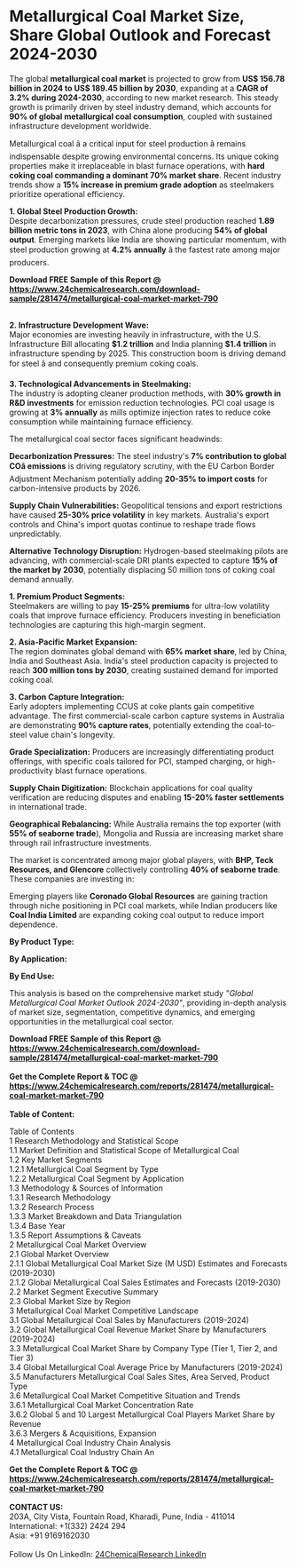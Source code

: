 <h1>Metallurgical Coal Market Size, Share Global Outlook and Forecast 2024-2030</h1><p>The global <strong>metallurgical coal market</strong> is projected to grow from <strong>US$ 156.78 billion in 2024 to US$ 189.45 billion by 2030</strong>, expanding at a <strong>CAGR of 3.2% during 2024-2030</strong>, according to new market research. This steady growth is primarily driven by steel industry demand, which accounts for <strong>90% of global metallurgical coal consumption</strong>, coupled with sustained infrastructure development worldwide.</p><p>Metallurgical coal â a critical input for steel production â remains indispensable despite growing environmental concerns. Its unique coking properties make it irreplaceable in blast furnace operations, with <strong>hard coking coal commanding a dominant 70% market share</strong>. Recent industry trends show a <strong>15% increase in premium grade adoption</strong> as steelmakers prioritize operational efficiency.</p><p><strong>1. Global Steel Production Growth:</strong><br>
Despite decarbonization pressures, crude steel production reached <strong>1.89 billion metric tons in 2023</strong>, with China alone producing <strong>54% of global output</strong>. Emerging markets like India are showing particular momentum, with steel production growing at <strong>4.2% annually</strong> â the fastest rate among major producers.</p><div><b>Download FREE Sample of this Report @ 
            <a href="https://www.24chemicalresearch.com/download-sample/281474/metallurgical-coal-market-market-790">
            https://www.24chemicalresearch.com/download-sample/281474/metallurgical-coal-market-market-790</a></b></div><br><p><strong>2. Infrastructure Development Wave:</strong><br>
Major economies are investing heavily in infrastructure, with the U.S. Infrastructure Bill allocating <strong>$1.2 trillion</strong> and India planning <strong>$1.4 trillion</strong> in infrastructure spending by 2025. This construction boom is driving demand for steel â and consequently premium coking coals.</p><p><strong>3. Technological Advancements in Steelmaking:</strong><br>
The industry is adopting cleaner production methods, with <strong>30% growth in R&amp;D investments</strong> for emission reduction technologies. PCI coal usage is growing at <strong>3% annually</strong> as mills optimize injection rates to reduce coke consumption while maintaining furnace efficiency.</p><p>The metallurgical coal sector faces significant headwinds:</p><p><strong>Decarbonization Pressures:</strong> The steel industry's <strong>7% contribution to global COâ emissions</strong> is driving regulatory scrutiny, with the EU Carbon Border Adjustment Mechanism potentially adding <strong>20-35% to import costs</strong> for carbon-intensive products by 2026.</p><p><strong>Supply Chain Vulnerabilities:</strong> Geopolitical tensions and export restrictions have caused <strong>25-30% price volatility</strong> in key markets. Australia's export controls and China's import quotas continue to reshape trade flows unpredictably.</p><p><strong>Alternative Technology Disruption:</strong> Hydrogen-based steelmaking pilots are advancing, with commercial-scale DRI plants expected to capture <strong>15% of the market by 2030</strong>, potentially displacing 50 million tons of coking coal demand annually.</p><p><strong>1. Premium Product Segments:</strong><br>
Steelmakers are willing to pay <strong>15-25% premiums</strong> for ultra-low volatility coals that improve furnace efficiency. Producers investing in beneficiation technologies are capturing this high-margin segment.</p><p><strong>2. Asia-Pacific Market Expansion:</strong><br>
The region dominates global demand with <strong>65% market share</strong>, led by China, India and Southeast Asia. India's steel production capacity is projected to reach <strong>300 million tons by 2030</strong>, creating sustained demand for imported coking coal.</p><p><strong>3. Carbon Capture Integration:</strong><br>
Early adopters implementing CCUS at coke plants gain competitive advantage. The first commercial-scale carbon capture systems in Australia are demonstrating <strong>90% capture rates</strong>, potentially extending the coal-to-steel value chain's longevity.</p><p><strong>Grade Specialization:</strong> Producers are increasingly differentiating product offerings, with specific coals tailored for PCI, stamped charging, or high-productivity blast furnace operations.</p><p><strong>Supply Chain Digitization:</strong> Blockchain applications for coal quality verification are reducing disputes and enabling <strong>15-20% faster settlements</strong> in international trade.</p><p><strong>Geographical Rebalancing:</strong> While Australia remains the top exporter (with <strong>55% of seaborne trade</strong>), Mongolia and Russia are increasing market share through rail infrastructure investments.</p><p>The market is concentrated among major global players, with <strong>BHP, Teck Resources, and Glencore</strong> collectively controlling <strong>40% of seaborne trade</strong>. These companies are investing in:</p><p>Emerging players like <strong>Coronado Global Resources</strong> are gaining traction through niche positioning in PCI coal markets, while Indian producers like <strong>Coal India Limited</strong> are expanding coking coal output to reduce import dependence.</p><p><strong>By Product Type:</strong></p><p><strong>By Application:</strong></p><p><strong>By End Use:</strong></p><p>This analysis is based on the comprehensive market study <em>"Global Metallurgical Coal Market Outlook 2024-2030"</em>, providing in-depth analysis of market size, segmentation, competitive dynamics, and emerging opportunities in the metallurgical coal sector.</p><div><b>Download FREE Sample of this Report @ 
            <a href="https://www.24chemicalresearch.com/download-sample/281474/metallurgical-coal-market-market-790">
            https://www.24chemicalresearch.com/download-sample/281474/metallurgical-coal-market-market-790</a></b></div><br><div><b>Get the Complete Report & TOC @ 
            <a href="https://www.24chemicalresearch.com/reports/281474/metallurgical-coal-market-market-790">
            https://www.24chemicalresearch.com/reports/281474/metallurgical-coal-market-market-790</a></b></div><br>
            <b>Table of Content:</b><p>Table of Contents<br />
 1 Research Methodology and Statistical Scope<br />
 1.1 Market Definition and Statistical Scope of Metallurgical Coal<br />
 1.2 Key Market Segments<br />
 1.2.1 Metallurgical Coal Segment by Type<br />
 1.2.2 Metallurgical Coal Segment by Application<br />
 1.3 Methodology & Sources of Information<br />
 1.3.1 Research Methodology<br />
 1.3.2 Research Process<br />
 1.3.3 Market Breakdown and Data Triangulation<br />
 1.3.4 Base Year<br />
 1.3.5 Report Assumptions & Caveats<br />
 2 Metallurgical Coal Market Overview<br />
 2.1 Global Market Overview<br />
 2.1.1 Global Metallurgical Coal Market Size (M USD) Estimates and Forecasts (2019-2030)<br />
 2.1.2 Global Metallurgical Coal Sales Estimates and Forecasts (2019-2030)<br />
 2.2 Market Segment Executive Summary<br />
 2.3 Global Market Size by Region<br />
 3 Metallurgical Coal Market Competitive Landscape<br />
 3.1 Global Metallurgical Coal Sales by Manufacturers (2019-2024)<br />
 3.2 Global Metallurgical Coal Revenue Market Share by Manufacturers (2019-2024)<br />
 3.3 Metallurgical Coal Market Share by Company Type (Tier 1, Tier 2, and Tier 3)<br />
 3.4 Global Metallurgical Coal Average Price by Manufacturers (2019-2024)<br />
 3.5 Manufacturers Metallurgical Coal Sales Sites, Area Served, Product Type<br />
 3.6 Metallurgical Coal Market Competitive Situation and Trends<br />
 3.6.1 Metallurgical Coal Market Concentration Rate<br />
 3.6.2 Global 5 and 10 Largest Metallurgical Coal Players Market Share by Revenue<br />
 3.6.3 Mergers & Acquisitions, Expansion<br />
 4 Metallurgical Coal Industry Chain Analysis<br />
 4.1 Metallurgical Coal Industry Chain An</p><div><b>Get the Complete Report & TOC @ 
            <a href="https://www.24chemicalresearch.com/reports/281474/metallurgical-coal-market-market-790">
            https://www.24chemicalresearch.com/reports/281474/metallurgical-coal-market-market-790</a></b></div><br><b>CONTACT US:</b><br>
            203A, City Vista, Fountain Road, Kharadi, Pune, India - 411014<br>
            International: +1(332) 2424 294<br>
            Asia: +91 9169162030 <br><br>
            Follow Us On LinkedIn: <a href="https://www.linkedin.com/company/24chemicalresearch/">24ChemicalResearch LinkedIn</a>